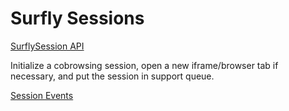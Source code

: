 # Surfly Sessions

[SurflySession API](surflysession_objects.md)

Initialize a cobrowsing session, open a new iframe/browser tab if necessary, and put the session in support queue.

[Session Events](session_events.md)

